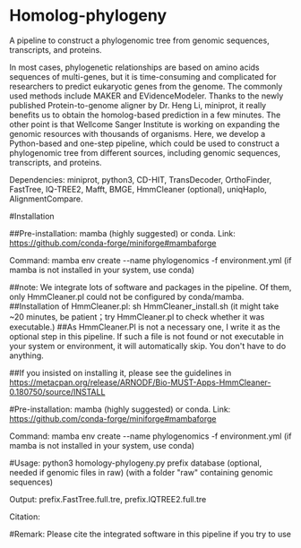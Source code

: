 # Homolog-phylogeny
A pipeline to construct a phylogenomic tree from genomic sequences, transcripts, and proteins.

In most cases, phylogenetic relationships are based on amino acids sequences of multi-genes, but it is time-consuming and complicated for researchers to predict eukaryotic genes from the genome. The commonly used methods include MAKER and EVidenceModeler. Thanks to the newly published Protein-to-genome aligner by Dr. Heng Li, miniprot, it really benefits us to obtain the homolog-based prediction in a few minutes. The other point is that Wellcome Sanger Institute is working on expanding the genomic resources with thousands of organisms. Here, we develop a Python-based and one-step pipeline, which could be used to construct a phylogenomic tree from different sources, including genomic sequences, transcripts, and proteins.

Dependencies: miniprot, python3, CD-HIT, TransDecoder, OrthoFinder, FastTree, IQ-TREE2, Mafft, BMGE, HmmCleaner (optional), uniqHaplo, AlignmentCompare.


#Installation

##Pre-installation: mamba (highly suggested) or conda. Link: https://github.com/conda-forge/miniforge#mambaforge 

Command: mamba env create --name phylogenomics -f environment.yml (if mamba is not installed in your system, use conda)

##note: We integrate lots of software and packages in the pipeline. Of them, only HmmCleaner.pl could not be configured by conda/mamba. 
##Installation of HmmCleaner.pl: sh HmmCleaner_install.sh (it might take ~20 minutes, be patient；try HmmCleaner.pl to check whether it was executable.)
##As HmmCleaner.Pl is not a necessary one, I write it as the optional step in this pipeline. If such a file is not found or not executable in your system or environment, it will automatically skip. You don't have to do anything. 

##If you insisted on installing it, please see the guidelines in https://metacpan.org/release/ARNODF/Bio-MUST-Apps-HmmCleaner-0.180750/source/INSTALL

#Pre-installation: mamba (highly suggested) or conda. Link: https://github.com/conda-forge/miniforge#mambaforge

Command: mamba env create --name phylogenomics -f environment.yml (if mamba is not installed in your system, use conda)

#Usage: python3 homology-phylogeny.py prefix database (optional, needed if genomic files in raw) (with a folder "raw" containing genomic sequences)

Output: prefix.FastTree.full.tre, prefix.IQTREE2.full.tre

Citation: 

#Remark: Please cite the integrated software in this pipeline if you try to use 
